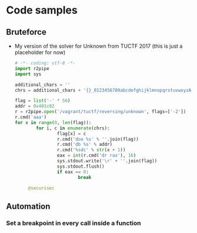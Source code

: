 # Code samples
## Bruteforce
- My version of the solver for Unknown from TUCTF 2017 (this is just a placeholder for now)

	```python
	# -*- coding: utf-8 -*-
	import r2pipe
	import sys

	additional_chars = ''
	chrs = additional_chars + '{}_0123456789abcdefghijklmnopqrstuvwxyzABCDEFGHIJKLMNOPQRSTUVWXYZ'

	flag = list('-' * 56)
	addr = 0x401c82
	r = r2pipe.open('/vagrant/tuctf/reversing/unknown', flags=['-2'])
	r.cmd('aaa')
	for x in range(0, len(flag)):
			for i, c in enumerate(chrs):
					flag[x] = c
					r.cmd('doo %s' % ''.join(flag))
					r.cmd('db %s' % addr)
					r.cmd('%sdc' % str(x + 1))
					eax = int(r.cmd('dr rax'), 16)
					sys.stdout.write('\r' + ''.join(flag))
					sys.stdout.flush()
					if eax == 0:
							break

		 @securisec
	```
	
## Automation
### Set a breakpoint in every call inside a function